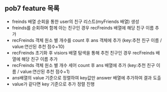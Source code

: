## pob7 feature 목록
- freinds 배열 순회을 통한 user의 친구 리스트(myFriends 배열) 생성
- freinds를 순회하며 함께 아는 친구인 경우 recFreinds 배열에 해당 친구 이름 추가
- recFreinds 객체 원소 별 개수를 count 후 ans 객체에 추가 (key:추천 친구 이름 / value:연산된 추천 점수+10)
- recFreinds 초기화 후 visiors 배열 탐색을 통해 추천 친구인 경우 recFreinds 배열에 해당 친구 이름 추가
- recFreinds 객체 원소 별 개수 세어 count 후 ans 배열에 추가 (key:추천 친구 이름 / value:연산된 추천 점수+1)
- ans배열의 value 기준으로 정렬하여 key값만 answer 배열에 추가하여 결과 도출
- value가 같다면 key 기준으로 추가 정렬 진행
